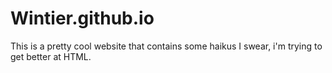 # Wintier.github.io
This is a pretty cool website that contains some haikus
I swear, i'm trying to get better at HTML.
